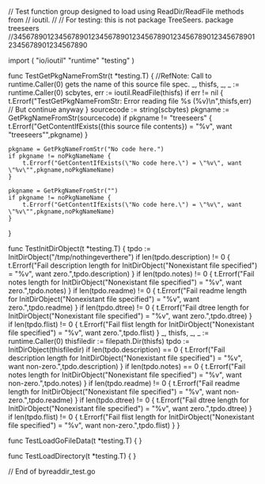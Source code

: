 // Test function group designed to load using ReadDir/ReadFile methods from
// ioutil.
//
//  For testing:  this is not package TreeSeers.
package treeseers
//345678901234567890123456789012345678901234567890123456789012345678901234567890

import ( 
		"io/ioutil"
		"runtime"
		"testing"
	)

func TestGetPkgNameFromStr(t *testing.T) {
//RefNote:     Call to runtime.Caller(0) gets the name of this source file spec.
	_, thisfs, _, _ := runtime.Caller(0)
	scbytes, err := ioutil.ReadFile(thisfs)
	if err != nil {
		t.Errorf("TestGetPkgNameFromStr: Error reading file %s (%v)\n",thisfs,err)
		// But continue anyway
	}
	sourcecode := string(scbytes)
	pkgname := GetPkgNameFromStr(sourcecode)
	if pkgname != "treeseers" {
		t.Errorf("GetContentIfExists({this source file contents}) = \"%v\", want \"treeseers\"",pkgname)
	} 

	pkgname = GetPkgNameFromStr("No code here.")
	if pkgname != noPkgNameName {
		t.Errorf("GetContentIfExists(\"No code here.\") = \"%v\", want \"%v\"",pkgname,noPkgNameName)
	} 

	pkgname = GetPkgNameFromStr("")
	if pkgname != noPkgNameName {
		t.Errorf("GetContentIfExists(\"No code here.\") = \"%v\", want \"%v\"",pkgname,noPkgNameName)
	} 
}

func TestInitDirObject(t *testing.T) {
	tpdo := InitDirObject("/tmp/nothingeverthere")
	if len(tpdo.description) != 0 {
		t.Errorf("Fail description length for InitDirObject(\"Nonexistant file specified\") = \"%v\", want zero.",tpdo.description)
	}
	if len(tpdo.notes) != 0 {
		t.Errorf("Fail notes length for InitDirObject(\"Nonexistant file specified\") = \"%v\", want zero.",tpdo.notes)
	}
	if len(tpdo.readme) != 0 {
		t.Errorf("Fail readme length for InitDirObject(\"Nonexistant file specified\") = \"%v\", want zero.",tpdo.readme)
	}
	if len(tpdo.dtree) != 0 {
		t.Errorf("Fail dtree length for InitDirObject(\"Nonexistant file specified\") = \"%v\", want zero.",tpdo.dtree)
	}
	if len(tpdo.flist) != 0 {
		t.Errorf("Fail flist length for InitDirObject(\"Nonexistant file specified\") = \"%v\", want zero.",tpdo.flist)
	}
	_, thisfs, _, _ := runtime.Caller(0)
	thisfiledir := filepath.Dir(thisfs)
	tpdo := InitDirObject(thisfiledir)
	if len(tpdo.description) == 0 {
		t.Errorf("Fail description length for InitDirObject(\"Nonexistant file specified\") = \"%v\", want non-zero.",tpdo.description)
	}
	if len(tpdo.notes) == 0 {
		t.Errorf("Fail notes length for InitDirObject(\"Nonexistant file specified\") = \"%v\", want non-zero.",tpdo.notes)
	}
	if len(tpdo.readme) != 0 {
		t.Errorf("Fail readme length for InitDirObject(\"Nonexistant file specified\") = \"%v\", want non-zero.",tpdo.readme)
	}
	if len(tpdo.dtree) != 0 {
		t.Errorf("Fail dtree length for InitDirObject(\"Nonexistant file specified\") = \"%v\", want zero.",tpdo.dtree)
	}
	if len(tpdo.flist) != 0 {
		t.Errorf("Fail flist length for InitDirObject(\"Nonexistant file specified\") = \"%v\", want non-zero.",tpdo.flist)
	}
}

func TestLoadGoFileData(t *testing.T) {
}

func TestLoadDirectory(t *testing.T) {
}

// End of byreaddir_test.go
